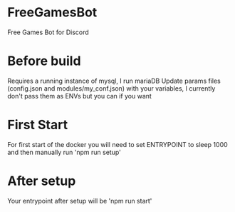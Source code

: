 # FreeGamesBot
Free Games Bot for Discord

# Before build
Requires a running instance of mysql, I run mariaDB
Update params files (config.json and modules/my_conf.json) with your variables, I currently don't pass them as ENVs but you can if you want

# First Start
For first start of the docker you will need to set ENTRYPOINT to sleep 1000 and then manually run 'npm run setup'

# After setup
Your entrypoint after setup will be 'npm run start'